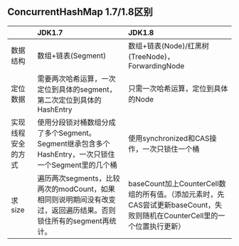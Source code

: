 ## ConcurrentHashMap 1.7/1.8区别

||JDK1.7|JDK1.8|
|:--|:--|:--|
|数据结构|数组+链表(Segment)|数组+链表(Node)/红黑树(TreeNode)，ForwardingNode|
|定位数据|需要两次哈希运算，一次定位到具体的segment，第二次定位到具体的HashEntry|只需一次哈希运算，定位到具体的Node|
|实现线程安全的方式|使用分段锁对桶数组分成了多个Segment。Segment继承包含多个HashEntry，一次只锁住一个Segment里的几个桶|使用synchronized和CAS操作，一次只锁住一个桶|
|求size|遍历两次segments，比较两次的modCount，如果相同则说明期间没有改变过，返回遍历结果。否则锁住所有的segment再统计。|baseCount加上CounterCell数组的所有值。（添加元素时，先CAS尝试更新baseCount，失败则随机在CounterCell里的一个位置执行更新）|